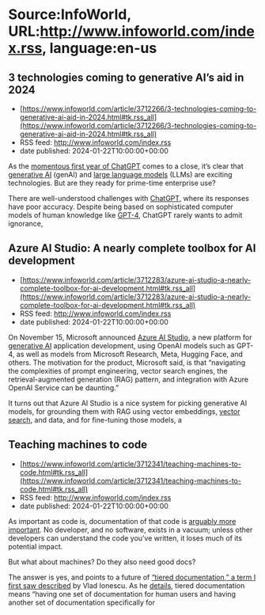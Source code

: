 # Source:InfoWorld, URL:http://www.infoworld.com/index.rss, language:en-us

## 3 technologies coming to generative AI’s aid in 2024
 - [https://www.infoworld.com/article/3712266/3-technologies-coming-to-generative-ai-aid-in-2024.html#tk.rss_all](https://www.infoworld.com/article/3712266/3-technologies-coming-to-generative-ai-aid-in-2024.html#tk.rss_all)
 - RSS feed: http://www.infoworld.com/index.rss
 - date published: 2024-01-22T10:00:00+00:00

<article>
	<section class="page">
<p>As the <a href="https://www.cnbc.com/2023/11/30/chatgpts-one-year-anniversary-how-the-viral-ai-chatbot-has-changed.html" rel="nofollow">momentous first year of ChatGPT</a> comes to a close, it’s clear that <a href="https://www.infoworld.com/article/3689973/what-is-generative-ai-artificial-intelligence-that-creates.html">generative AI</a> (genAI) and <a href="https://www.infoworld.com/article/3709489/large-language-models-the-foundations-of-generative-ai.html">large language models</a> (LLMs) are exciting technologies. But are they ready for prime-time enterprise use?</p><p>There are well-understood challenges with <a href="https://www.infoworld.com/article/3689172/chatgpt-and-software-development.html">ChatGPT</a>, where its responses have poor accuracy. Despite being based on sophisticated computer models of human knowledge like <a href="https://openai.com/research/gpt-4" rel="nofollow">GPT-4</a>, ChatGPT rarely wants to admit ignorance, 

## Azure AI Studio: A nearly complete toolbox for AI development
 - [https://www.infoworld.com/article/3712283/azure-ai-studio-a-nearly-complete-toolbox-for-ai-development.html#tk.rss_all](https://www.infoworld.com/article/3712283/azure-ai-studio-a-nearly-complete-toolbox-for-ai-development.html#tk.rss_all)
 - RSS feed: http://www.infoworld.com/index.rss
 - date published: 2024-01-22T10:00:00+00:00

<article>
	<section class="page">
<p>On November 15, Microsoft announced <a href="https://aka.ms/AzureAI-Studio" rel="nofollow">Azure AI Studio</a>, a new platform for <a href="https://www.infoworld.com/article/3689973/what-is-generative-ai-artificial-intelligence-that-creates.html">generative AI</a> application development, using OpenAI models such as GPT-4, as well as models from Microsoft Research, Meta, Hugging Face, and others. The motivation for the product, Microsoft said, is that “navigating the complexities of prompt engineering, vector search engines, the retrieval-augmented generation (RAG) pattern, and integration with Azure OpenAI Service can be daunting.”</p><p>It turns out that Azure AI Studio is a nice system for picking generative AI models, for grounding them with RAG using vector embeddings, <a href="https://www.infoworld.com/article/3634357/what-is-vector-search-better-search-through-ai.html">vector search</a>, and data, and for fine-tuning those models, a

## Teaching machines to code
 - [https://www.infoworld.com/article/3712341/teaching-machines-to-code.html#tk.rss_all](https://www.infoworld.com/article/3712341/teaching-machines-to-code.html#tk.rss_all)
 - RSS feed: http://www.infoworld.com/index.rss
 - date published: 2024-01-22T10:00:00+00:00

<article>
	<section class="page">
<p>As important as code is, documentation of that code is <a href="https://www.infoworld.com/article/3626464/the-uber-importance-of-software-documentation.html">arguably more important</a>. No developer, and no software, exists in a vacuum; unless other developers can understand the code you’ve written, it loses much of its potential impact.</p><p>But what about machines? Do they also need good docs?</p><p>The answer is yes, and points to a future of <a href="https://twitter.com/iamvlaaaaaaad/status/1738571767948415136" rel="nofollow">“tiered documentation,” a term I first saw described</a> by Vlad Ionescu. As he <a href="https://twitter.com/iamvlaaaaaaad/status/1738554246017032684" rel="nofollow">details</a>, tiered documentation means “having one set of documentation for human users and having another set of documentation specifically for <a href="https://www.infoworld.com/article/3709489/large-language-models-the-foundations-of-generative-

